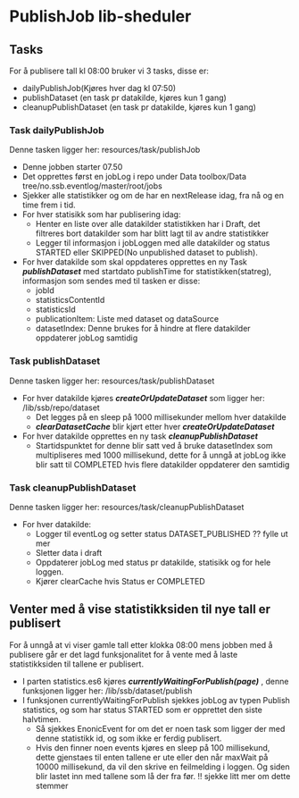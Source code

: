 # PublishJob lib-sheduler


## Tasks
For å publisere tall kl 08:00 bruker vi 3 tasks, disse er:
- dailyPublishJob(Kjøres hver dag kl 07:50)
- publishDataset (en task pr datakilde, kjøres kun 1 gang)
- cleanupPublishDataset (en task pr datakilde, kjøres kun 1 gang)

### Task dailyPublishJob
Denne tasken ligger her: resources/task/publishJob

- Denne jobben starter 07.50
- Det opprettes først en jobLog i repo under Data toolbox/Data tree/no.ssb.eventlog/master/root/jobs
- Sjekker alle statistikker og om de har en nextRelease idag, fra nå og en time frem i tid.
- For hver statisikk som har publisering idag:
  - Henter en liste over alle datakilder statistikken har i Draft, det filtreres bort datakilder som har blitt lagt til av andre statistikker
  - Legger til informasjon i jobLoggen med alle datakilder og status STARTED eller SKIPPED(No unpublished dataset to publish).
- For hver datakilde som skal oppdateres opprettes en ny Task ***publishDataset*** med startdato publishTime for statistikken(statreg), 
informasjon som sendes med til tasken er disse:
  - jobId
  - statisticsContentId
  - statisticsId
  - publicationItem: Liste med dataset og dataSource
  - datasetIndex: Denne brukes for å hindre at flere datakilder oppdaterer jobLog samtidig

### Task publishDataset
Denne tasken ligger her: resources/task/publishDataset

- For hver datakilde kjøres ***createOrUpdateDataset*** som ligger her: /lib/ssb/repo/dataset
  - Det legges på en sleep på 1000 millisekunder mellom hver datakilde
  - ***clearDatasetCache*** blir kjørt etter hver ***createOrUpdateDataset***
- For hver datakilde opprettes en ny task ***cleanupPublishDataset***
  - Startidspunktet for denne blir satt ved å bruke datasetIndex som multipliseres med 1000 millisekund, 
  dette for å unngå at jobLog ikke blir satt til COMPLETED hvis flere datakilder oppdaterer den samtidig



### Task cleanupPublishDataset
Denne tasken ligger her: resources/task/cleanupPublishDataset

- For hver datakilde:
  - Logger til eventLog og setter status DATASET_PUBLISHED ?? fylle ut mer
  - Sletter data i draft
  - Oppdaterer jobLog med status pr datakilde, statisikk og for hele loggen.
  - Kjører clearCache hvis Status er COMPLETED

## Venter med å vise statistikksiden til nye tall er publisert
For å unngå at vi viser gamle tall etter klokka 08:00 mens jobben med å publisere går er det lagd funksjonalitet
for å vente med å laste statistikksiden til tallene er publisert.
- I parten statistics.es6 kjøres ***currentlyWaitingForPublish(page)*** , denne funksjonen ligger her: /lib/ssb/dataset/publish
- I funksjonen currentlyWaitingForPublish sjekkes jobLog av typen Publish statistics, og som har status STARTED som er opprettet den siste halvtimen.
  - Så sjekkes EnonicEvent for om det er noen task som ligger der med denne statistikk id, og som ikke er ferdig publisert.
  - Hvis den finner noen events kjøres en sleep på 100 millisekund, dette gjenstaes til enten tallene er ute eller den når maxWait på 
  10000 millisekund, da vil den skrive en feilmelding i loggen. Og siden blir lastet inn med tallene som lå der fra før. 
  !! sjekke litt mer om dette stemmer